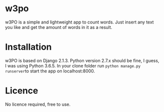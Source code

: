 # w3po
w3PO is a simple and lightweight app to count words. Just insert any text you like and get the amount of words in it as a result.

# Installation
w3PO is based on Django 2.1.3. Python version 2.7.x should be fine, I guess, I was using Python 3.6.5.
In your clone folder run `python manage.py runserver`to start the app on localhost:8000.

# Licence
No licence required, free to use.
